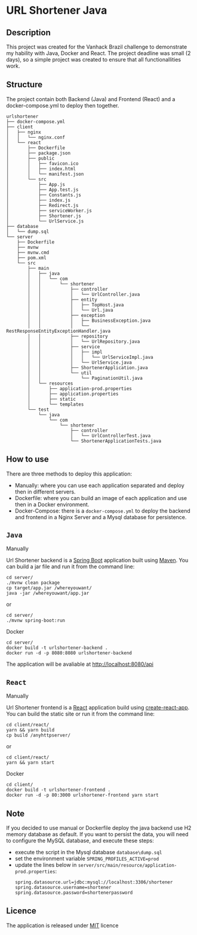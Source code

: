 # URL Shortener Java

## Description
This project was created for the Vanhack Brazil challenge to demonstrate my hability with Java, Docker and React. The project deadline was small (2 days), so a simple project was created to ensure that all functionallities work.

## Structure
The project contain both Backend (Java) and Frontend (React) and a docker-compose.yml to deploy then together.
```
urlshortener
├── docker-compose.yml
├── client
│   ├── nginx
│   │   └── nginx.conf
│   └── react
│       ├── Dockerfile
│       ├── package.json
│       ├── public
│       │   ├── favicon.ico
│       │   ├── index.html
│       │   └── manifest.json
│       └── src
│           ├── App.js
│           ├── App.test.js
│           ├── Constants.js
│           ├── index.js
│           ├── Redirect.js
│           ├── serviceWorker.js
│           ├── Shortener.js
│           └── UrlService.js
├── database
│   └── dump.sql
└── server
    ├── Dockerfile
    ├── mvnw
    ├── mvnw.cmd
    ├── pom.xml
    └── src
        ├── main
        │   ├── java
        │   │   └── com
        │   │       └── shortener
        │   │           ├── controller
        │   │           │   └── UrlController.java
        │   │           ├── entity
        │   │           │   ├── TopHost.java
        │   │           │   └── Url.java
        │   │           ├── exception
        │   │           │   ├── BusinessException.java
        │   │           │   └── RestResponseEntityExceptionHandler.java
        │   │           ├── repository
        │   │           │   └── UrlRepository.java
        │   │           ├── service
        │   │           │   ├── impl
        │   │           │   │   └── UrlServiceImpl.java
        │   │           │   └── UrlService.java
        │   │           ├── ShortenerApplication.java
        │   │           └── util
        │   │               └── PaginationUtil.java
        │   └── resources
        │       ├── application-prod.properties
        │       ├── application.properties
        │       ├── static
        │       └── templates
        └── test
            └── java
                └── com
                    └── shortener
                        ├── controller
                        │   └── UrlControllerTest.java
                        └── ShortenerApplicationTests.java
```

## How to use
There are three methods to deploy this application:
- Manually: where you can use each application separated and deploy then in different servers.
- Dockerfile: where you can build an image of each application and use then in a Docker environment.
- Docker-Compose: there is a `docker-compose.yml` to deploy the backend and frontend in a Nginx Server and a Mysql database for persistence.

## `Java`
Manually

Url Shortener backend is a [Spring Boot](https://spring.io/guides/gs/spring-boot) application built using [Maven](https://spring.io/guides/gs/maven/). You can build a jar file and run it from the command line:
```
cd server/
./mvnw clean package
cp target/app.jar /whereyouwant/
java -jar /whereyouwant/app.jar
```
or 
```
cd server/
./mvnw spring-boot:run
```

Docker
``` 
cd server/
docker build -t urlshortener-backend . 
docker run -d -p 8080:8080 urlshortener-backend

```

The application will be avaliable at [http://localhost:8080/api](http://localhost:8080/api)

## `React`
Manually

Url Shortener frontend is a [React](https://reactjs.org/) application build using [create-react-app](https://github.com/facebook/create-react-app). You can build the static site or run it from the command line:
```
cd client/react/
yarn && yarn build
cp build /anyhttpserver/ 
```
or 
```
cd client/react/
yarn && yarn start
```
Docker
```
cd client/
docker build -t urlshortener-frontend . 
docker run -d -p 80:3000 urlshortener-frontend yarn start

```

## Note

If you decided to use manual or Dockerfile deploy the java backend use H2 memory database as default. If you want to persist the data, you will need to configure the MySQL database, and execute these steps:
- execute the script in the Mysql database `database\dump.sql`
- set the environment variable `SPRING_PROFILES_ACTIVE=prod`
- update the lines below in `server/src/main/resource/application-prod.properties`:
  ```
  spring.datasource.url=jdbc:mysql://localhost:3306/shortener
  spring.datasource.username=shortener
  spring.datasource.password=shortenerpassword
  ```
## Licence

The application is released under [MIT](https://github.com/romuloprandini/urlshortener/blob/master/LICENSE) licence
